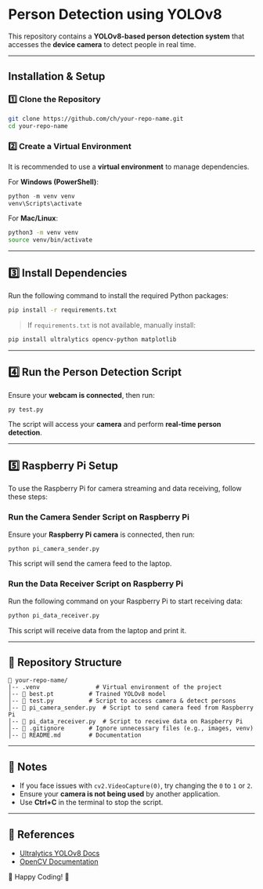 # **Person Detection using YOLOv8**

This repository contains a **YOLOv8-based person detection system** that accesses the **device camera** to detect people in real time.

---

## **Installation & Setup**

### **1️⃣ Clone the Repository**

```bash
git clone https://github.com/ch/your-repo-name.git
cd your-repo-name
```

### **2️⃣ Create a Virtual Environment**

It is recommended to use a **virtual environment** to manage dependencies.

For **Windows (PowerShell)**:

```powershell
python -m venv venv
venv\Scripts\activate
```

For **Mac/Linux**:

```bash
python3 -m venv venv
source venv/bin/activate
```

---

## **3️⃣ Install Dependencies**

Run the following command to install the required Python packages:

```bash
pip install -r requirements.txt
```

> If `requirements.txt` is not available, manually install:

```bash
pip install ultralytics opencv-python matplotlib
```

---

## **4️⃣ Run the Person Detection Script**

Ensure your **webcam is connected**, then run:

```bash
py test.py
```

The script will access your **camera** and perform **real-time person detection**.

---

## **5️⃣ Raspberry Pi Setup**

To use the Raspberry Pi for camera streaming and data receiving, follow these steps:

### **Run the Camera Sender Script on Raspberry Pi**

Ensure your **Raspberry Pi camera** is connected, then run:

```bash
python pi_camera_sender.py
```

This script will send the camera feed to the laptop.

### **Run the Data Receiver Script on Raspberry Pi**

Run the following command on your Raspberry Pi to start receiving data:

```bash
python pi_data_receiver.py
```

This script will receive data from the laptop and print it.

---

## **📂 Repository Structure**

```
📁 your-repo-name/
|-- .venv                # Virtual environment of the project
│-- 📄 best.pt          # Trained YOLOv8 model
│-- 📄 test.py          # Script to access camera & detect persons
│-- 📄 pi_camera_sender.py  # Script to send camera feed from Raspberry Pi
│-- 📄 pi_data_receiver.py  # Script to receive data on Raspberry Pi
│-- 📄 .gitignore       # Ignore unnecessary files (e.g., images, venv)
│-- 📄 README.md        # Documentation
```

---

## **📌 Notes**

- If you face issues with `cv2.VideoCapture(0)`, try changing the `0` to `1` or `2`.
- Ensure your **camera is not being used** by another application.
- Use **Ctrl+C** in the terminal to stop the script.

---

## **🔗 References**

- [Ultralytics YOLOv8 Docs](https://docs.ultralytics.com/)
- [OpenCV Documentation](https://docs.opencv.org/)

🚀 Happy Coding! 🎯

